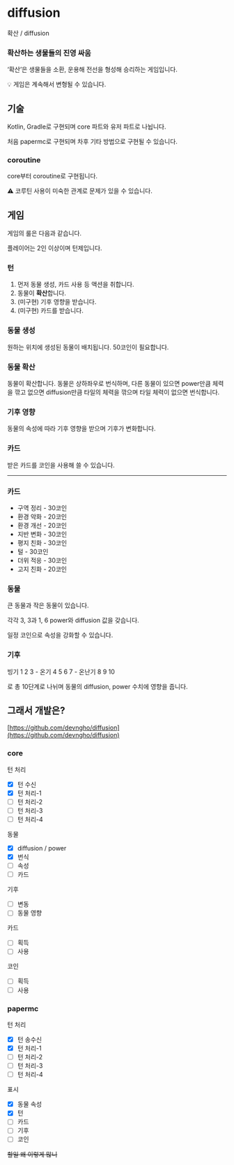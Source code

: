 # diffusion

확산 / diffusion

### 확산하는 생물들의 진영 싸움

‘확산’은 생물들을 소환, 운용해 전선을 형성해 승리하는 게임입니다.

<aside>
💡 게임은 계속해서 변형될 수 있습니다.

</aside>

## 기술

Kotlin, Gradle로 구현되며 core 파트와 유저 파트로 나뉩니다.

처음 papermc로 구현되며 차후 기타 방법으로 구현될 수 있습니다.

### coroutine

core부터 coroutine로 구현됩니다.

<aside>
⚠️ 코루틴 사용이 미숙한 관계로 문제가 있을 수 있습니다.

</aside>

## 게임

게임의 룰은 다음과 같습니다.

플레이어는 2인 이상이며 턴제입니다.

### 턴

1. 먼저 동물 생성, 카드 사용 등 액션을 취합니다.
2. 동물이 **확산**합니다.
3. (미구현) 기후 영향을 받습니다.
4. (미구현) 카드를 받습니다.

### 동물 생성

원하는 위치에 생성된 동물이 배치됩니다. 50코인이 필요합니다.

### 동물 확산

동물이 확산합니다. 동물은 상하좌우로 번식하며, 다른 동물이 있으면 power만큼 체력을 깎고 없으면 diffusion만큼 타일의 체력을 깎으며 타일 체력이 없으면 번식합니다.

### 기후 영향

동물의 속성에 따라 기후 영향을 받으며 기후가 변화합니다.

### 카드

받은 카드를 코인을 사용해 쓸 수 있습니다.

---

### 카드

- 구역 정리 - 30코인
- 환경 악화 - 20코인
- 환경 개선 - 20코인
- 지반 변화 - 30코인
- 평지 친화 - 30코인
- 털 - 30코인
- 더위 적응 - 30코인
- 고지 친화 - 20코인

### 동물

큰 동물과 작은 동물이 있습니다.

각각 3, 3과 1, 6 power와 diffusion 값을 갖습니다.

일정 코인으로 속성을 강화할 수 있습니다.

### 기후

빙기 1 2 3 - 온기 4 5 6 7 - 온난기 8 9 10

로 총 10단계로 나뉘며 동물의 diffusion, power 수치에 영향을 줍니다.

## 그래서 개발은?

[https://github.com/devngho/diffusion](https://github.com/devngho/diffusion)

### core

턴 처리

- [x]  턴 수신
- [x]  턴 처리-1
- [ ]  턴 처리-2
- [ ]  턴 처리-3
- [ ]  턴 처리-4

동물

- [x]  diffusion / power
- [x]  번식
- [ ]  속성
- [ ]  카드

기후

- [ ]  변동
- [ ]  동물 영향

카드

- [ ]  획득
- [ ]  사용

코인

- [ ]  획득
- [ ]  사용

### papermc

턴 처리

- [x]  턴 송수신
- [x]  턴 처리-1
- [ ]  턴 처리-2
- [ ]  턴 처리-3
- [ ]  턴 처리-4

표시

- [x]  동물 속성
- [x]  턴
- [ ]  카드
- [ ]  기후
- [ ]  코인

~~할일 왜 이렇게 많니~~
